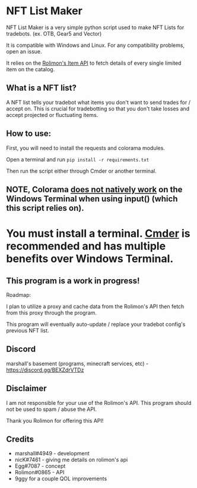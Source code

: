 # NFT List Maker

NFT List Maker is a very simple python script used to make NFT Lists for tradebots. (ex. OTB, Gear5 and Vector)

It is compatible with Windows and Linux. For any compatibility problems, open an issue.

It relies on the [Rolimon's Item API](https://www.rolimons.com/itemapi/itemdetails) to fetch details of every single limited item on the catalog. 

## What is a NFT list?

A NFT list tells your tradebot what items you don't want to send trades for / accept on. This is crucial for tradebotting so that you don't take losses and accept projected or fluctuating items.

## How to use:

First, you will need to install the requests and colorama modules.

Open a terminal and run ``pip install -r requirements.txt``

Then run the script either through Cmder or another terminal. 

## NOTE, Colorama [does not natively work](https://github.com/tartley/colorama/issues/103) on the Windows Terminal when using input() (which this script relies on). 
# You must install a terminal. [Cmder](https://cmder.net/) is recommended and has multiple benefits over Windows Terminal.

## This program is a work in progress!

Roadmap:

I plan to utilize a proxy and cache data from the Rolimon's API then fetch from this proxy through the program. 

This program will eventually auto-update / replace your tradebot config's previous NFT list.

## Discord 

marshall's basement (programs, minecraft services, etc) - https://discord.gg/BEXZdrVTDz

## Disclaimer

I am not responsible for your use of the Rolimon's API. This program should not be used to spam / abuse the API.

Thank you Rolimon for offering this API!

## Credits 

+ marshall#4949 - development
+ nicK#7461 - giving me details on rolimon's api
+ Egg#7087 - concept
+ Rolimon#0865 - API
+ 9ggy for a couple QOL improvements


